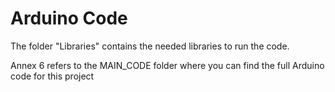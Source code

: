 # Arduino Code

The folder "Libraries" contains the needed libraries to run the code.

Annex 6 refers to the MAIN_CODE folder where you can find the full Arduino code for this project
